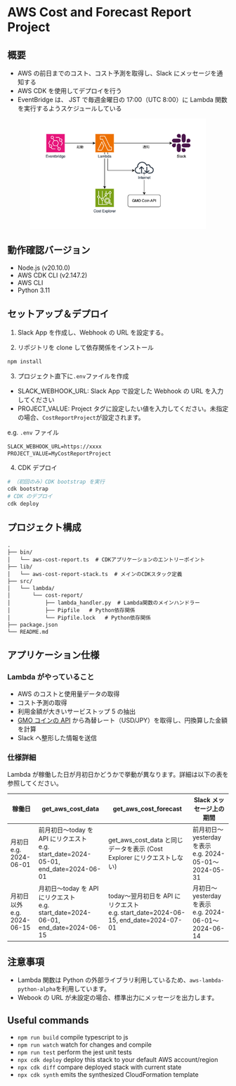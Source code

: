 # AWS Cost and Forecast Report Project

## 概要

- AWS の前日までのコスト、コスト予測を取得し、Slack にメッセージを通知する
- AWS CDK を使用してデプロイを行う
- EventBridge は、 JST で毎週金曜日の 17:00（UTC 8:00）に Lambda 関数を実行するようスケジュールしている

<div align="center">
    <img src="https://github.com/ny7760/aws-cost-and-forecast-report/blob/main/docs/architecture.drawio.png" alt="アーキテクチャ図" width="400" height="250">
</div>

## 動作確認バージョン

- Node.js (v20.10.0)
- AWS CDK CLI (v2.147.2)
- AWS CLI
- Python 3.11

## セットアップ＆デプロイ

1. Slack App を作成し、Webhook の URL を設定する。

2. リポジトリを clone して依存関係をインストール

```bash
npm install
```

3. プロジェクト直下に`.env`ファイルを作成

- SLACK_WEBHOOK_URL: Slack App で設定した Webhook の URL を入力してください
- PROJECT_VALUE: Project タグに設定したい値を入力してください。未指定の場合、`CostReportProject`が設定されます。

e.g. `.env` ファイル

```
SLACK_WEBHOOK_URL=https://xxxx
PROJECT_VALUE=MyCostReportProject
```

4. CDK デプロイ

```bash
# （初回のみ）CDK bootstrap を実行
cdk bootstrap
# CDK のデプロイ
cdk deploy
```

## プロジェクト構成

```
.
├── bin/
│   └── aws-cost-report.ts  # CDKアプリケーションのエントリーポイント
├── lib/
│   └── aws-cost-report-stack.ts  # メインのCDKスタック定義
├── src/
│   └── lambda/
│       └── cost-report/
│           ├── lambda_handler.py  # Lambda関数のメインハンドラー
│           ├── Pipfile   # Python依存関係
│           └── Pipfile.lock   # Python依存関係
├── package.json
└── README.md
```

## アプリケーション仕様

### Lambda がやっていること

- AWS のコストと使用量データの取得
- コスト予測の取得
- 利用金額が大きいサービストップ 5 の抽出
- [GMO コインの API](https://api.coin.z.com/fxdocs/#outline) から為替レート（USD/JPY）を取得し、円換算した金額を計算
- Slack へ整形した情報を送信

### 仕様詳細

Lambda が稼働した日が月初日かどうかで挙動が異なります。詳細は以下の表を参照してください。

| 稼働日                        | get_aws_cost_data                                                                      | get_aws_cost_forecast                                                                 | Slack メッセージ上の期間                                  |
| ----------------------------- | -------------------------------------------------------------------------------------- | ------------------------------------------------------------------------------------- | --------------------------------------------------------- |
| 月初日<br>e.g. 2024-06-01     | 前月初日〜today を API にリクエスト<br>e.g. start_date=2024-05-01, end_date=2024-06-01 | get_aws_cost_data と同じデータを表示 (Cost Explorer にリクエストしない)               | 前月初日〜yesterday を表示<br>e.g. 2024-05-01〜2024-05-31 |
| 月初日以外<br>e.g. 2024-06-15 | 月初日〜today を API にリクエスト<br>e.g. start_date=2024-06-01, end_date=2024-06-15   | today〜翌月初日を API にリクエスト<br>e.g. start_date=2024-06-15, end_date=2024-07-01 | 月初日〜yesterday を表示<br>e.g. 2024-06-01〜2024-06-14   |

## 注意事項

- Lambda 関数は Python の外部ライブラリ利用しているため、`aws-lambda-python-alpha`を利用しています。
- Webook の URL が未設定の場合、標準出力にメッセージを出力します。

## Useful commands

- `npm run build` compile typescript to js
- `npm run watch` watch for changes and compile
- `npm run test` perform the jest unit tests
- `npx cdk deploy` deploy this stack to your default AWS account/region
- `npx cdk diff` compare deployed stack with current state
- `npx cdk synth` emits the synthesized CloudFormation template
